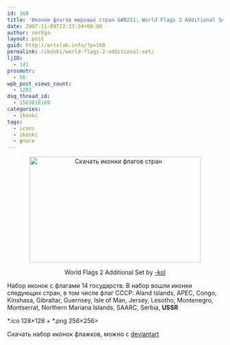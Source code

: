 ```yaml
---
id: 168
title: 'Иконки флагов мировых стран &#8211; World Flags 2 Additional Set'
date: 2007-11-09T22:33:24+00:00
author: serEga
layout: post
guid: http://artslab.info/?p=168
permalink: /ikonki/world-flags-2-additional-set/
ljID:
  - 141
prosmotr:
  - 56
wpb_post_views_count:
  - 1201
dsq_thread_id:
  - 1563818169
categories:
  - ikonki
tags:
  - icons
  - ikonki
  - флаги
---
```

<center>
  <a href="{{site.img_cdn}}/world_flags.jpg"><img src="{{site.img_cdn}}/world_flags.jpg" alt="Скачать иконки флагов стран" title="world_flags" width="400" height="247" class="alignnone size-full wp-image-860" /></a>
</center>

<p align="center">
  World Flags 2 Additional Set by <a href="http://-kol.deviantart.com/" title="deviantart">-kol</a>
</p>

Набор иконок с флагами 14 государств. В набор вошли иконки следующих стран, в том числе флаг СССР: Aland Islands, APEC, Congo, Kinshasa, Gibraltar, Guernsey, Isle of Man, Jersey, Lesotho, Montenegro, Montserrat, Northern Mariana Islands, SAARC, Serbia, **USSR**

\*.ico 128&#215;128 + \*.png 256&#215;256>

Скачать набор иконок флажков, можно с <a href="http://-kol.deviantart.com/art/World-Flags-2-Additional-Set-1-69078740" title="Скачать иконки" target="_blank">deviantart</a>